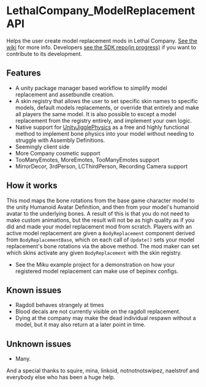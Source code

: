 # LethalCompany_ModelReplacementAPI

Helps the user create model replacement mods in Lethal Company. [See the wiki](https://github.com/BunyaPineTree/LethalCompany_ModelReplacementAPI/wiki) for more info. Developers [see the SDK repo(in progress)](https://github.com/BunyaPineTree/LethalCompany_ModelReplacementSDK) if you want to contribute to its development.    

Features
-
- A unity package manager based workflow to simplify model replacement and assetbundle creation.
- A skin registry that allows the user to set specific skin names to specific models, default models replacements, or override that entirely and make all players the same model. It is also possible to except a model replacement from the registry entirely, and implement your own logic.
- Native support for [UnityJigglePhysics](https://github.com/naelstrof/UnityJigglePhysics) as a free and highly functional method to implement bone physics into your model without needing to struggle with Assembly Definitions. 
- Seemingly client side
- More Company cosmetic support
- TooManyEmotes, MoreEmotes, TooManyEmotes support
- MirrorDecor, 3rdPerson, LCThirdPerson, Recording Camera support

How it works
-
This mod maps the bone rotations from the base game character model to the unity Humanoid Avatar Definition, and then from your model's humanoid avatar to the underlying bones. A result of this is that you do not need to make custom animations, but the result will not be as high quality as if you did and made your model replacement mod from scratch. 
Players with an active model replacement are given a `BodyReplacement` component derived from `BodyReplacementBase`, which on each call of `Update()` sets your model replacement's bone rotations via the above method. The mod maker can set which skins activate any given `BodyReplacement` with the skin registry.
* See the Miku example project for a demonstration on how your registered model replacement can make use of bepinex configs. 

Known issues
-
* Ragdoll behaves strangely at times
* Blood decals are not currently visible on the ragdoll replacement.
* Dying at the company may make the dead individual respawn without a model, but it may also return at a later point in time. 

Unknown issues
-
* Many.

And a special thanks to squire, mina, linkoid, notnotnotswipez, naelstrof and everybody else who has been a huge help. 

